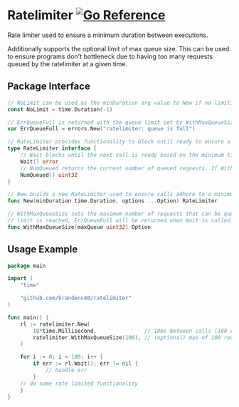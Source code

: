 # Ratelimiter [![Go Reference](https://pkg.go.dev/badge/github.com/brandenc40/ratelimiter#example-package.svg)](https://pkg.go.dev/github.com/brandenc40/ratelimiter#example-package)

Rate limiter used to ensure a minimum duration between executions. 

Additionally supports the optional limit of max queue size. This can be used to ensure 
programs don't bottleneck due to having too many requests queued by the ratelimiter at a given time.


## Package Interface

```go 
// NoLimit can be used as the minDuration arg value to New if no limiting is required.
const NoLimit = time.Duration(-1)

// ErrQueueFull is returned with the queue limit set by WithMaxQueueSize is exceeded.
var ErrQueueFull = errors.New("ratelimiter: queue is full")

// RateLimiter provides functionality to block until ready to ensure a rate limit is not exceeded.
type RateLimiter interface {
    // Wait blocks until the next call is ready based on the minimum time between calls.
    Wait() error
    // NumQueued returns the current number of queued requests. If WithMaxQueueSize is not set, the result will always be 0.
    NumQueued() uint32
}

// New builds a new RateLimiter used to ensure calls adhere to a minimum duration between calls.
func New(minDuration time.Duration, options ...Option) RateLimiter

// WithMaxQueueSize sets the maximum number of requests that can be queued up. If the queue
// limit is reached, ErrQueueFull will be returned when Wait is called.
func WithMaxQueueSize(maxQueue uint32) Option
```

## Usage Example

```go
package main

import (
    "time"

    "github.com/brandenc40/ratelimiter"
)

func main() {
    rl := ratelimiter.New(
        10*time.Millisecond,               // 10ms between calls (100 rps)
        ratelimiter.WithMaxQueueSize(100), // (optional) max of 100 requests queued up before failure
    )

    for i := 0; i < 100; i++ {
        if err := rl.Wait(); err != nil {
            // handle err
        }
    // do some rate limited functionality
    }
}
```
